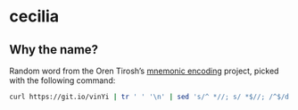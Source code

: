 # cecilia

## Why the name?
  Random word from the Oren Tirosh’s [mnemonic encoding](http://web.archive.org/web/20090918202746/http://tothink.com/mnemonic/wordlist.html) project, picked with the following command:

```bash
curl https://git.io/vinYi | tr ' ' '\n' | sed 's/^ *//; s/ *$//; /^$/d' | shuf -n 1
```
